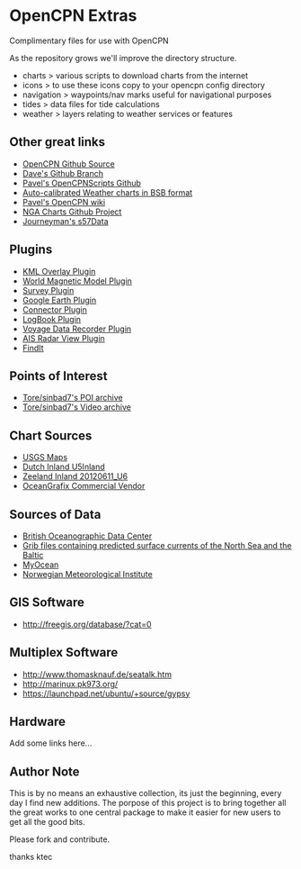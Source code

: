 OpenCPN Extras
==============

Complimentary files for use with OpenCPN

As the repository grows we'll improve the directory structure. 

* charts > various scripts to download charts from the internet
* icons > to use these icons copy to your opencpn config directory
* navigation > waypoints/nav marks useful for navigational purposes
* tides > data files for tide calculations
* weather > layers relating to weather services or features


Other great links
-----------------

* [OpenCPN Github Source](https://github.com/OpenCPN/OpenCPN)
* [Dave's Github Branch](https://github.com/bdbcat/OpenCPN)
* [Pavel's OpenCPNScripts Github](https://github.com/nohal/OpenCPNScripts)
* [Auto-calibrated Weather charts in BSB format](http://opencpn.xtr.cz)
* [Pavel's OpenCPN wiki](http://redmine.kalian.cz/projects/opencpn/wiki)
* [NGA Charts Github Project](https://github.com/ngacharts/ngacharts)
* [Journeyman's s57Data](http://journeyman.se/opencpn/s57data.zip)

Plugins
-------

* [KML Overlay Plugin](https://github.com/OpenCPN/OpenCPN/tree/KMLOverlay)
* [World Magnetic Model Plugin](https://github.com/nohal/wmm_pi)
* [Survey Plugin](https://github.com/nohal/survey_pi)
* [Google Earth Plugin](https://github.com/nohal/gecomapi_pi)
* [Connector Plugin](https://github.com/nohal/connector_pi)
* [LogBook Plugin](https://github.com/konnibe/LogbookKonni)
* [Voyage Data Recorder Plugin](https://github.com/OpenCPN/OpenCPN/tree/VDR/plugins/vdr_pi)
* [AIS Radar View Plugin](http://sourceforge.net/projects/aisradarviewpi/)
* [FindIt](https://github.com/konnibe/FindIt_pi)

Points of Interest
------------------

* [Tore/sinbad7's POI archive](http://www.4shared.com/folder/HYALDWrf/POI_ARCHIVE.html)
* [Tore/sinbad7's Video archive](http://www.4shared.com/folder/w-CjtGLb/VIDEOS.html)

Chart Sources
-------------

* [USGS Maps](http://archive.org/details/maps_usgs)
* [Dutch Inland U5Inland](ftp://www.risserver.nl/ENC/)
* [Zeeland Inland 20120611_U6](ftp://www.risserver.nl/ENC/zeeland/)
* [OceanGrafix Commercial Vendor](http://www.oceangrafix.com/search/byregion)

Sources of Data
---------------

* [British Oceanographic Data Center](https://www.bodc.ac.uk/data/online_delivery/nodb/)
* [Grib files containing predicted surface currents of the North Sea and the Baltic](ftp://ftp.bsh.de/Stroemungsvorhersagen)
* [MyOcean](http://www.myocean.eu/web/24-catalogue.php)
* [Norwegian Meteorological Institute](http://met.no/)

GIS Software
------------

* http://freegis.org/database/?cat=0

Multiplex Software
------------------

* http://www.thomasknauf.de/seatalk.htm
* http://marinux.pk973.org/
* https://launchpad.net/ubuntu/+source/gypsy

Hardware
--------

Add some links here...



Author Note 
-----------

This is by no means an exhaustive collection, its just the beginning, every day I find 
new additions. The porpose of this project is to bring together all the great works
to one central package to make it easier for new users to get all the good bits.

Please fork and contribute.

thanks
ktec
